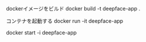 dockerイメージをビルド
docker build -t deepface-app .

コンテナを起動する
docker run -it deepface-app

docker start -i deepface-app


